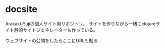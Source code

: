 # docsite
Arakaki-Yujiの個人サイト用リポジトリ。
サイトを作りながら一緒にclojureサイト静的サイトジェネレーターも作っている。

ウェブサイトの公開をしたらここにURLも貼る

